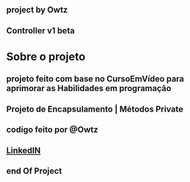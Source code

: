 ## project by Owtz ##
## Controller v1 beta  ##
<h1> Sobre o projeto</h1>
<h2> projeto feito com base no CursoEmVídeo para aprimorar as Habilidades em programação </h2>
<h2> Projeto de Encapsulamento  | Métodos Private </h2>
<h2> codigo feito por @Owtz</h2>
<h2> <a href="https://www.linkedin.com/in/sergiotechenicalti/">LinkedIN</a> </h2>

## end Of Project ##
